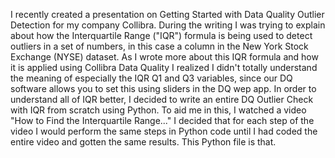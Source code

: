 I recently created a presentation on Getting Started with Data Quality Outlier Detection for my company Collibra. During the writing I was trying to explain about how the Interquartile Range ("IQR") formula is being used to detect outliers in a set of numbers, in this case a column in the New York Stock Exchange (NYSE) dataset.
As I wrote more about this IQR formula and how it is applied using Collibra Data Quality I realized I didn't totally understand the meaning of especially the IQR Q1 and Q3 variables, since our DQ software allows you to set this using sliders in the DQ wep app.
In order to understand all of IQR better, I decided to write an entire DQ Outlier Check with IQR from scratch using Python. To aid me in this, I watched a video "How to Find the Interquartile Range..."
I decided that for each step of the video I would perform the same steps in Python code until I had coded the entire video and gotten the same results. 
This Python file is that.
